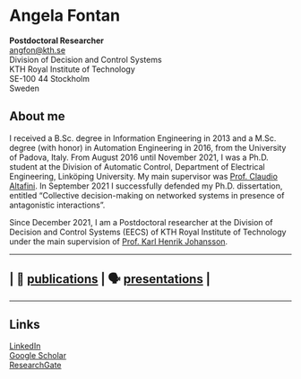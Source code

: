 # Angela Fontan

**Postdoctoral Researcher**\
angfon@kth.se\
Division of Decision and Control Systems\
KTH Royal Institute of Technology\
SE-100 44 Stockholm\
Sweden

## About me ##
I received a B.Sc. degree in Information Engineering in 2013 and a M.Sc. degree (with honor) in Automation Engineering in 2016, from the University of Padova, Italy. From August 2016 until November 2021, I was a Ph.D. student at the Division of Automatic Control, Department of Electrical Engineering, Linköping University. My main supervisor was [Prof. Claudio Altafini](https://users.isy.liu.se/en/rt/claal20/). In September 2021 I successfully defended my Ph.D.  dissertation, entitled “Collective decision-making on networked systems in presence of antagonistic interactions”.

Since December 2021, I am a Postdoctoral researcher at the Division of Decision and Control Systems (EECS) of KTH Royal Institute of Technology under the main supervision of [Prof. Karl Henrik Johansson](https://people.kth.se/~kallej/).

---
## | :newspaper: [publications](https://github.com/FontanAngela/Profile/blob/main/publications.md) | :speaking_head: [presentations](https://github.com/FontanAngela/Profile/blob/main/presentations.md) |

---

## Links ##
[LinkedIn](https://www.linkedin.com/in/angelafontan/)\
[Google Scholar](https://scholar.google.ca/citations?user=zoh-5V8AAAAJ&amp;hl=en)\
[ResearchGate](https://www.researchgate.net/profile/Angela-Fontan)
